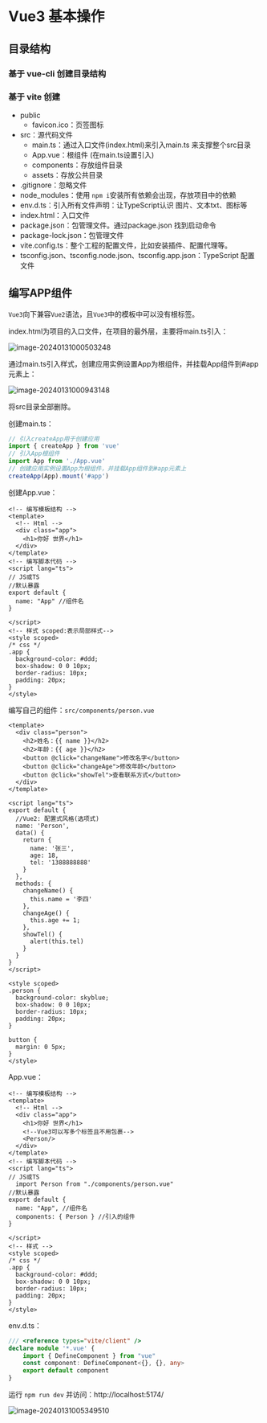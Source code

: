 # Vue3 基本操作

## 目录结构

### 基于 vue-cli 创建目录结构



### 基于 vite 创建

- public
  - favicon.ico：页签图标
- src：源代码文件
  - main.ts：通过入口文件(index.html)来引入main.ts 来支撑整个src目录
  - App.vue：根组件 (在main.ts设置引入)
  - components：存放组件目录
  - assets：存放公共目录
- .gitignore：忽略文件
- node_modules：使用 `npm i`安装所有依赖会出现，存放项目中的依赖
- env.d.ts：引入所有文件声明：让TypeScript认识 图片、文本txt、图标等
- index.html：入口文件
- package.json：包管理文件。通过package.json 找到启动命令
- package-lock.json：包管理文件
- vite.config.ts：整个工程的配置文件，比如安装插件、配置代理等。
- tsconfig.json、tsconfig.node.json、tsconfig.app.json：TypeScript 配置文件

## 编写APP组件

`Vue3`向下兼容`Vue2`语法，且`Vue3`中的模板中可以没有根标签。

index.html为项目的入口文件，在项目的最外层，主要将main.ts引入：

![image-20240131000503248](https://cdn.jsdelivr.net/gh/letengzz/tc2/img202401310005377.png)

通过main.ts引入样式，创建应用实例设置App为根组件，并挂载App组件到#app元素上：

![image-20240131000943148](https://cdn.jsdelivr.net/gh/letengzz/tc2/img202402052208664.png)

将src目录全部删除。

创建main.ts：

```typescript
// 引入createApp用于创建应用
import { createApp } from 'vue'
// 引入App根组件
import App from './App.vue'
// 创建应用实例设置App为根组件，并挂载App组件到#app元素上
createApp(App).mount('#app')
```

创建App.vue：

```vue
<!-- 编写模板结构 -->
<template>
  <!-- Html -->
  <div class="app">
    <h1>你好 世界</h1>
  </div>
</template>
<!-- 编写脚本代码 -->
<script lang="ts">
// JS或TS
//默认暴露
export default {
  name: "App" //组件名
}

</script>
<!-- 样式 scoped:表示局部样式-->
<style scoped>
/* css */
.app {
  background-color: #ddd;
  box-shadow: 0 0 10px;
  border-radius: 10px;
  padding: 20px;
}
</style>
```

编写自己的组件：`src/components/person.vue`

```vue
<template>
  <div class="person">
    <h2>姓名：{{ name }}</h2>
    <h2>年龄：{{ age }}</h2>
    <button @click="changeName">修改名字</button>
    <button @click="changeAge">修改年龄</button>
    <button @click="showTel">查看联系方式</button>
  </div>
</template>

<script lang="ts">
export default {
  //Vue2: 配置式风格(选项式)
  name: 'Person',
  data() {
    return {
      name: '张三',
      age: 18,
      tel: '1388888888'
    }
  },
  methods: {
    changeName() {
      this.name = '李四'
    },
    changeAge() {
      this.age += 1;
    },
    showTel() {
      alert(this.tel)
    }
  }
}
</script>

<style scoped>
.person {
  background-color: skyblue;
  box-shadow: 0 0 10px;
  border-radius: 10px;
  padding: 20px;
}

button {
  margin: 0 5px;
}
</style>
```

App.vue：

```vue
<!-- 编写模板结构 -->
<template>
  <!-- Html -->
  <div class="app">
    <h1>你好 世界</h1>
    <!--Vue3可以写多个标签且不用包裹-->
    <Person/>
  </div>
</template>
<!-- 编写脚本代码 -->
<script lang="ts">
// JS或TS
  import Person from "./components/person.vue"
//默认暴露
export default {
  name: "App", //组件名
  components: { Person } //引入的组件
}

</script>
<!-- 样式 -->
<style scoped>
/* css */
.app {
  background-color: #ddd;
  box-shadow: 0 0 10px;
  border-radius: 10px;
  padding: 20px;
}
</style>
```

env.d.ts：

```typescript
/// <reference types="vite/client" />
declare module '*.vue' {
    import { DefineComponent } from "vue"
    const component: DefineComponent<{}, {}, any>
    export default component
}
```

运行 `npm run dev` 并访问：http://localhost:5174/

![image-20240131005349510](https://cdn.jsdelivr.net/gh/letengzz/tc2/img202401310053711.png)

